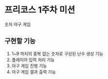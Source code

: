# 프리코스 1주차 미션
숫자 야구 게임

## 구현할 기능
1. 1~9 까지의 중복 없는 숫자로 구성된 난수 생성 기능
2. 플레이어 입력 처리 기능
3. 야구 게임 진행 기능
4. 야구 게임 결과 출력 기능
